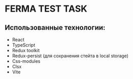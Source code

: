 # FERMA TEST TASK

## Использованные технологии:

- React
- TypeScript
- Redux toolkit
- Redux-persist (для сохранения стейта в local storage)
- Css-modules
- Clsx
- Vite

